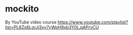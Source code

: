 # mockito
By YouTube video course https://www.youtube.com/playlist?list=PL6Zs6LgrJj3vy7yWpH9xb3Y0I_pAPrvCU
